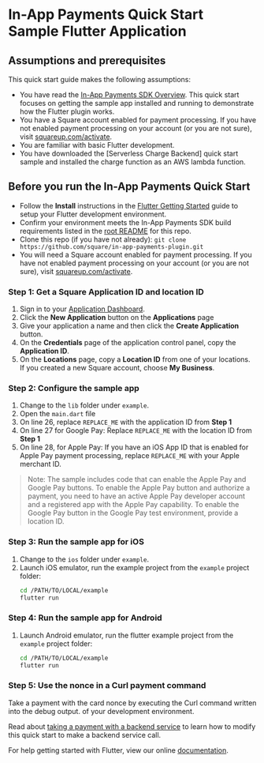 #  In-App Payments Quick Start Sample Flutter Application



## Assumptions and prerequisites

This quick start guide makes the following assumptions:

* You have read the [In-App Payments SDK Overview]. This quick start focuses on getting
  the sample app installed and running to demonstrate how the Flutter
  plugin works.
* You have a Square account enabled for payment processing. If you have not
  enabled payment processing on your account (or you are not sure), visit
  [squareup.com/activate].
* You are familiar with basic Flutter development.
* You have downloaded the [Serverless Charge Backend] quick start sample and installed the charge function as an AWS lambda function.

## Before you run the In-App Payments Quick Start

* Follow the **Install** instructions in the [Flutter Getting Started] guide to
  setup your Flutter development environment.
* Confirm your environment meets the In-App Payments SDK build requirements listed in the [root README] for this repo.
* Clone this repo (if you have not already):
  `git clone https://github.com/square/in-app-payments-plugin.git`
* You will need a Square account enabled for payment processing. If you have not
  enabled payment processing on your account (or you are not sure), visit
  [squareup.com/activate].

### Step 1: Get a Square Application ID and location ID 

1. Sign in to your [Application Dashboard](https://connect.squareup.com/apps).
1. Click the **New Application** button on the **Applications** page
1. Give your application a name and then click the **Create Application** button.
1. On the **Credentials** page of the application control panel, copy the
   **Application ID**.
1. On the **Locations** page, copy a **Location ID** from one of your locations. If you created a new Square account, choose **My Business**.


### Step 2: Configure the sample app
1. Change to the `lib` folder under `example`.
1. Open the `main.dart` file
1. On line 26, replace `REPLACE_ME` with the application ID from **Step 1**
1. On line 27 for Google Pay: Replace `REPLACE_ME` with the location ID from **Step 1**
1. On line 28, for Apple Pay: If you have an iOS App ID that is enabled for Apple Pay payment processing, replace `REPLACE_ME` with your Apple merchant ID. 

>Note: The sample includes code that can enable the Apple Pay and Google Pay buttons. 
To enable the Apple Pay button and authorize a payment, you need to have an active Apple Pay
developer account and a registered app with the Apple Pay capability. To enable the
Google Pay button in the Google Pay test environment, provide a location ID. 


### Step 3: Run the sample app for iOS

1. Change to the `ios` folder under `example`.
1. Launch iOS emulator, run the example project from the `example` project folder: 
    ```bash
    cd /PATH/TO/LOCAL/example
    flutter run
    ```

### Step 4: Run the sample app for Android

1. Launch Android emulator, run the flutter example project from the `example` project folder:
    ```bash
    cd /PATH/TO/LOCAL/example
    flutter run
    ```

### Step 5: Use the nonce in a Curl payment command
Take a payment with the card nonce by executing the Curl command written into the debug output.
of your development environment. 

Read about [taking a payment with a backend service] to learn how to modify this quick start to make a backend service call.

For help getting started with Flutter, view our online [documentation](https://flutter.io/).

[//]: # "Link anchor definitions"
[In-App Payments SDK Overview]: https://docs.connect.squareup.com/payments/in-app-payments-sdk/what-it-does
[squareup.com/activate]: https://squareup.com/activate
[Square Application Dashboard]: https://connect.squareup.com/apps/
[Flutter Getting Started]: https://flutter.io/docs/get-started/install
[root README]: ../README.md
[transaction details in Square Dashboard]: https://squareup.com/dashboard/sales/transactions
[taking a payment with a backend service]: take_a_payment.md